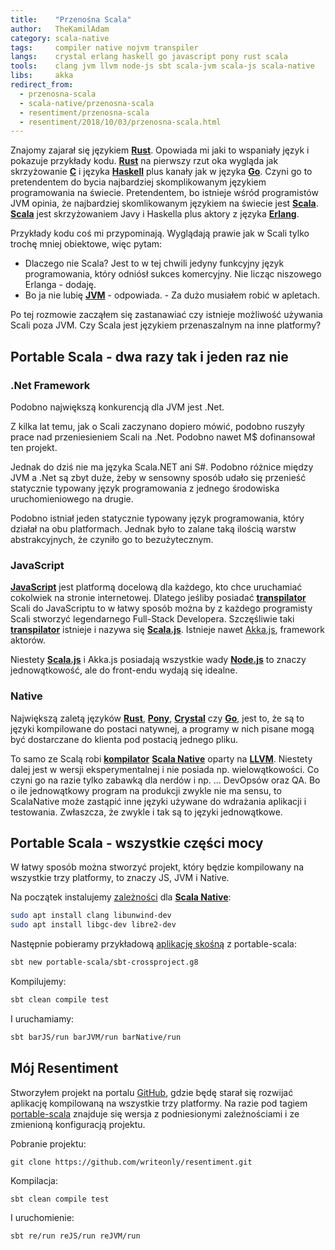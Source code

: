```yaml
---
title:    "Przenośna Scala"
author:   TheKamilAdam
category: scala-native
tags:     compiler native nojvm transpiler
langs:    crystal erlang haskell go javascript pony rust scala
tools:    clang jvm llvm node-js sbt scala-jvm scala-js scala-native
libs:     akka
redirect_from:
  - przenosna-scala
  - scala-native/przenosna-scala
  - resentiment/przenosna-scala
  - resentiment/2018/10/03/przenosna-scala.html
---
```


Znajomy zajarał się językiem **[Rust]**.
Opowiada mi jaki to wspaniały język i pokazuje przykłady kodu.
**[Rust]** na pierwszy rzut oka wygląda jak skrzyżowanie **[C]** i języka **[Haskell]** plus kanały jak w języka **[Go]**.
Czyni go to pretendentem do bycia najbardziej skomplikowanym językiem programowania na świecie.
Pretendentem, bo istnieje wśród programistów JVM opinia, że najbardziej skomlikowanym językiem na świecie jest **[Scala]**.
**[Scala]** jest skrzyżowaniem Javy i Haskella plus aktory z języka **[Erlang]**.

Przykłady kodu coś mi przypominają.
Wyglądają prawie jak w Scali tylko trochę mniej obiektowe, więc pytam:
- Dlaczego nie Scala? Jest to w tej chwili jedyny funkcyjny język programowania, który odniósł sukces komercyjny.
Nie licząc niszowego Erlanga - dodaję.
- Bo ja nie lubię **[JVM]** - odpowiada. - Za dużo musiałem robić w apletach.

Po tej rozmowie zacząłem się zastanawiać czy istnieje możliwość używania Scali poza JVM.
Czy Scala jest językiem przenaszalnym na inne platformy?

## Portable Scala - dwa razy tak i jeden raz nie

### .Net Framework
Podobno największą konkurencją dla JVM jest .Net.

Z kilka lat temu, jak o Scali zaczynano dopiero mówić, podobno ruszyły prace nad przeniesieniem Scali na .Net.
Podobno nawet M$ dofinansował ten projekt.

Jednak do dziś nie ma języka Scala.NET ani S#.
Podobno różnice między JVM a .Net są zbyt duże,
żeby w sensowny sposób udało się przenieść statycznie typowany język programowania
z jednego środowiska uruchomieniowego na drugie.

Podobno istniał jeden statycznie typowany język programowania,
który działał na obu platformach.
Jednak było to zalane taką ilością warstw abstrakcyjnych,
że czyniło go to bezużytecznym.

### JavaScript
**[JavaScript]** jest platformą docelową dla każdego,
kto chce uruchamiać cokolwiek na stronie internetowej.
Dlatego jeśliby posiadać **[transpilator]** Scali do JavaScriptu
to w łatwy sposób można by z każdego programisty Scali stworzyć legendarnego Full-Stack Developera.
Szczęśliwie taki **[transpilator]** istnieje i nazywa się **[Scala.js]**.
Istnieje nawet [Akka.js], framework aktorów.

Niestety **[Scala.js]** i Akka.js posiadają wszystkie wady **[Node.js]** to znaczy jednowątkowość,
ale do front-endu wydają się idealne.

### Native
Największą zaletą języków
**[Rust]**, **[Pony]**, **[Crystal]** czy **[Go]**,
jest to,
że są to języki kompilowane do postaci natywnej,
a programy w nich pisane mogą być dostarczane do klienta pod postacią jednego pliku.

To samo ze Scalą robi **[kompilator]** **[Scala Native]** oparty na **[LLVM]**.
Niestety dalej jest w wersji eksperymentalnej i nie posiada np. wielowątkowości.
Co czyni go na razie tylko zabawką dla nerdów i np. ... DevOpsów oraz QA.
Bo o ile jednowątkowy program na produkcji zwykle nie ma sensu,
to ScalaNative może zastąpić inne języki używane do wdrażania aplikacji i testowania.
Zwłaszcza, że zwykle i tak są to języki jednowątkowe.

## Portable Scala - wszystkie części mocy

W łatwy sposób można stworzyć projekt, który będzie kompilowany na wszystkie trzy platformy,
to znaczy JS, JVM i Native.

Na początek instalujemy [zależności] dla **[Scala Native]**:

```bash
sudo apt install clang libunwind-dev
sudo apt install libgc-dev libre2-dev
```

Następnie pobieramy przykładową [aplikację skośną] z portable-scala:
```bash
sbt new portable-scala/sbt-crossproject.g8
```

Kompilujemy:
```bash
sbt clean compile test
```

I uruchamiamy:
```bash
sbt barJS/run barJVM/run barNative/run
```

## Mój Resentiment

Stworzyłem projekt na portalu [GitHub],
gdzie będę starał się rozwijać aplikację kompilowaną na wszystkie trzy platformy.
Na razie pod tagiem [portable-scala]
znajduje się wersja z podniesionymi zależnościami i ze zmienioną konfiguracją projektu.

Pobranie projektu:
```
git clone https://github.com/writeonly/resentiment.git
```

Kompilacja:
```bash
sbt clean compile test
```

I uruchomienie:
```bash
sbt re/run reJS/run reJVM/run
```

[Crystal]:      /langs/crystal
[Erlang]:       /langs/erlang
[Go]:           /langs/go
[Haskell]:      /langs/haskell
[JavaScript]:   /langs/javascript
[Pony]:         /langs/pony
[Rust]:         /langs/rust
[Scala]:        /langs/scala

[C]:            /tools/clang
[JVM]:          /tools/jvm
[LLVM]:         /tools/llvm
[Node.js]:      /tools/node-js
[Scala Native]: /tools/scala-native
[Scala.js]:     /tools/scala-js

[Akka.js]:      /libs/akka-js

[Transpilator]: /tags/transpiler
[Kompilator]:   /tags/compiler

[zależności]: http://www.scala-native.org/en/v0.3.8/user/setup.html#installing-clang-and-runtime-dependencies
[aplikację skośną]: https://github.com/portable-scala/sbt-crossproject.g8

[GitHub]: https://github.com/writeonly/resentiment
[portable-scala]: https://github.com/writeonly/resentiment/tree/portable-scala
